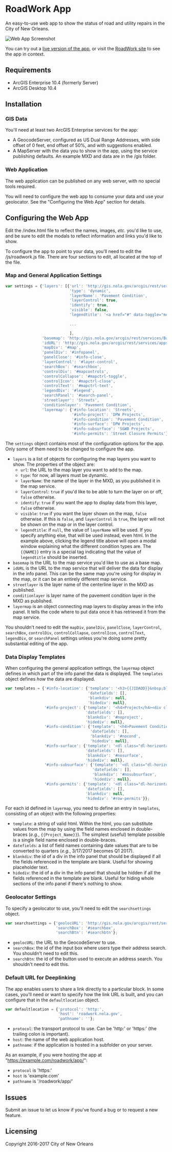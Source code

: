 # RoadWork App

An easy-to-use web app to show the status of road and utility repairs in the City of New Orleans.

![Web App Screenshot](/screenshot.jpg)

You can try out a [live version of the app](http://gis.nola.gov/apps/orange/), or visit the [RoadWork site](http://roadwork.nola.gov/) to see the app in context.

## Requirements

* ArcGIS Enterprise 10.4 (formerly Server)
* ArcGIS Desktop 10.4

## Installation

### GIS Data

You'll need at least two ArcGIS Enterprise services for the app:

* A GeocodeServer, configured as US Dual Range Addresses, with side offset of 0 feet, end offset of 50%, and with suggestions enabled.
* A MapServer with the data you to show in the app, using the service publishing defaults.  An example MXD and data are in the /gis folder.

### Web Application

The web application can be published on any web server, with no special tools required.

You will need to configure the web app to consume your data and use your geolocator.  See the "Configuring the Web App" section for details.

## Configuring the Web App

Edit the /index.html file to reflect the names, images, *etc.* you'd like to use, and be sure to edit the modals to reflect information and links you'd like to show.

To configure the app to point to your data, you'll need to edit the /js/roadwork.js file.  There are four sections to edit, all located at the top of the file.

### Map and General Application Settings

```javascript
var settings = {'layers': [{'url': 'http://gis.nola.gov/arcgis/rest/services/apps/road_work/MapServer/1',
                            'type': 'dynamic',
                            'layerName': 'Pavement Condition',
                            'layerControl': true,
                            'identify': true,
                            'visible': false,
                            'legendtitle': '<a href="#" data-toggle="modal" data-target="#condition-modal">{{NAME}}</a>'},

                            ...

                            ],
                'basemap': 'http://gis.nola.gov/arcgis/rest/services/Basemaps/BasemapNOLA3/MapServer',
                'idURL': 'http://gis.nola.gov/arcgis/rest/services/apps/road_work/MapServer',
                'mapDiv': '#map',
                'panelDiv': '#infopanel',
                'panelClose': '#info-close',
                'layerControl': '#layer-control',
                'searchBox': '#searchbox',
                'controlDiv': '#mapcontrols',
                'controlCollapse': '#mapctrl-toggle',
                'controlIcon': '#mapctrl-close',
                'controlText': '#mapctrl-text',
                'legendDiv': '#legend',
                'searchPanel': '#search-panel',
                'streetlayer': 'Streets',
                'conditionlayer': 'Pavement Condition',
                'layermap': {'#info-location': 'Streets',
                             '#info-project': 'DPW Projects',
                             '#info-condition': 'Pavement Condition',
                             '#info-surface': 'DPW Projects',
                             '#info-subsurface': 'S&WB Projects',
                             '#info-permits': 'Street Closure Permits'}};
```

The `settings` object contains most of the configuration options for the app.  Only some of them need to be changed to configure the app.

* `layers` is a list of objects for configuring the map layers you want to show.  The properties of the object are:
  * `url`: the URL to the map layer you want to add to the map.
  * `type`: for now, all layers must be dynamic.
  * `layerName`: the name of the layer in the MXD, as you published it in the map service.
  * `layerControl`: `true` if you'd like to be able to turn the layer on or off, `false` otherwise.
  * `identify`: `true` if you want the app to display data from this layer, `false` otherwise.
  * `visible`: `true` if you want the layer shown on the map, `false` otherwise.  If this is `false`, and `layerControl` is `true`, the layer will not be shown on the map or in the layer control.
  * `legendtitle`: if `null`, the value of `layerName` will be used.  If you specify anything else, that will be used instead, even html.  In the example above, clicking the legend title above will open a modal window explaining what the different condition types are.  The `{{NAME}}` entry is a special tag indicating that the value of `legendtitle` should be inserted.
* `basemap` is the URL to the map service you'd like to use as a base map.
* `idURL` is the URL to the map service that will deliver the data for display in the info panel.  This can be the same map you're using for display in the map, or it can be an entirely different map service.
* `streetlayer` is the layer name of the centerline layer in the MXD as published.
* `conditionlayer` is layer name of the pavement condition layer in the MXD as published.
* `layermap` is an object connecting map layers to display areas in the info panel.  It tells the code where to put data once it has retrieved it from the map service.

You shouldn't need to edit the `mapDiv`, `panelDiv`, `panelClose`, `layerControl`, `searchBox`, `controlDiv`, `controlCollapse`, `controlIcon`, `controlText`, `legendDiv`, or `searchPanel` settings unless you're doing some pretty substantial editing of the app.

### Data Display Templates

When configuring the general application settings, the `layermap` object defines in which part of the info panel the data is displayed.  The `templates` object defines *how* the data are displayed.

```javascript
var templates = {'#info-location': {'template': '<h3>{{JIDADD}}&nbsp;block of {{JIDSTREET}}<br/><small>From {{JIDFR}} to {{JIDTO}} in {{NHOOD}}, {{COUNCILDST}}</small></h3>',
                                    'datefields': [],
                                    'blankdiv': null,
                                    'hidediv': null},
                 '#info-project': {'template': '<h4>Project</h4><div class="indent">{{Project_Name}}</div><h4>Schedule</h4><div class="indent">Start: {{StartQtr}}</div><div class="indent">End: {{EndQtr}}</div>',
                                   'datefields': [],
                                   'blankdiv': '#noproject',
                                   'hidediv': null},
                 '#info-condition': {'template': '<h4>Pavement Condition</h4><p class="indent"><a href="#" data-toggle="modal" data-target="#condition-modal">{{PCILABEL}}</a></p>',
                                     'datefields': [],
                                     'blankdiv': '#nocond',
                                     'hidediv': null},
                 '#info-surface': {'template': '<dl class="dl-horizontal"><dt>Project ID</dt><dd><a href="http://roadwork.nola.gov/roadwork/media/Documents/Maps/ByNeighborhood/{{PROJID}}.pdf" target="_blank">{{PROJID}}</a></dd><dt>Repair Type</dt><dd><a href="#" data-toggle="modal" data-target="#repairtype-modal">{{CONSTTYPE}}</a></dd><dt>Status</dt><dd>{{Current_Phase}}</dd></dl>',
                                   'datefields': [],
                                   'blankdiv': '#nosurface',
                                   'hidediv': null},
                 '#info-subsurface': {'template': '<dl class="dl-horizontal"><dt>Work Type</dt><dd>{{SSTYPE}}</dd><dt>Status</dt><dd>{{SSSTAT}}</dd></dl>',
                                      'datefields': [],
                                      'blankdiv': '#nosubsurface',
                                      'hidediv': null},
                 '#info-permits': {'template': '<dl class="dl-horizontal"><dt>Permit Type</dt><dd>{{Type}}</dd><dt>Permit Number</dt><dd>{{NumString}}</dd><dt>Closure Dates</dt><dd>{{StartDate}} - {{EndDate}}</dd><dt>Sidewalk Closure</dt><dd>{{SidewalkClose}}</dd><dt>Street Closure</dt><dd>{{StreetClose}}</dd></dl>',
                                   'datefields': [],
                                   'blankdiv': null,
                                   'hidediv': '#row-permits'}};
```

For each id defined in `layermap`, you need to define an entry in `templates`, consisting of an object with the following properties:

* `template`: a string of valid html.  Within the html, you can substitute values from the map by using the field names enclosed in double-braces (*e.g.*, `{{Project_Name}}`).  The simplest (useful) template possible is a single field name enclosed in double-braces.
* `datefields`: a list of field names containing date values that are to be converted to quarters (*e.g.*, 3/17/2017 becomes Q1 2017).
* `blankdiv`: the id of a div in the info panel that should be displayed if all the fields referenced in the template are blank.  Useful for showing placeholder text.
* `hidediv`: the id of a div in the info panel that should be hidden if all the fields referenced in the template are blank.  Useful for hiding whole sections of the info panel if there's nothing to show.

### Geolocator Settings

To specify a geolocator to use, you'll need to edit the `searchsettings` object.

```javascript
var searchsettings = {'geolocURL': 'http://gis.nola.gov/arcgis/rest/services/Locators/RoadWork_Centerline/GeocodeServer',
                      'searchBox': '#searchbox',
                      'searchBtn': '#searchbtn'};
```

* `geolocURL`: the URL to the GeocodeServer to use.
* `searchBox`: the id of the input box where users type their address search.  You shouldn't need to edit this.
* `searchBtn`: the id of the button used to execute an address search.  You shouldn't need to edit this.

### Default URL for Deeplinking

The app enables users to share a link directly to a particular block.  In some cases, you'll need or want to specify how the link URL is built, and you can configure that in the `defaultlocation` object.

```javascript
var defaultlocation = {'protocol': 'http:', 
                       'host': 'roadwork.nola.gov', 
                       'pathname': ''};
```

* `protocol`: the transport protocol to use.  Can be 'http:' or 'https:' (the trailing colon is important).
* `host`: the name of the web application host.
* `pathname`: if the application is hosted in a subfolder on your server.

As an example, if you were hosting the app at "https://example.com/roadwork/app/":

* `protocol` is 'https:'
* `host` is 'example.com'
* `pathname` is '/roadwork/app/'

## Issues

Submit an issue to let us know if you've found a bug or to request a new feature.

## Licensing

Copyright 2016-2017 City of New Orleans
